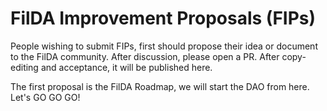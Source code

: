 # FilDA Improvement Proposals (FIPs)

People wishing to submit FIPs, first should propose their idea or document to the FilDA community. After discussion, please open a PR. After copy-editing and acceptance, it will be published here.

The first proposal is the FilDA Roadmap, we will start the DAO from here. Let's GO GO GO!
